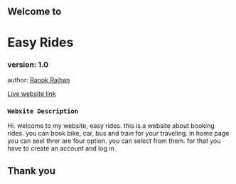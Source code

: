 ## Welcome to

# Easy Rides

### version: 1.0

author: [Ranok Raihan](https://web.facebook.com/ranok.raihan.18/)

[Live website link](https://easy-rides-bde6c.web.app)

### `Website Description`

Hi. welcome to my website, easy rides. this is a website about booking rides. you can book bike, car, bus and train for your traveling. in home page you can seel threr are four option. you can select from them. for that you have to create an account and log in.

## Thank you
